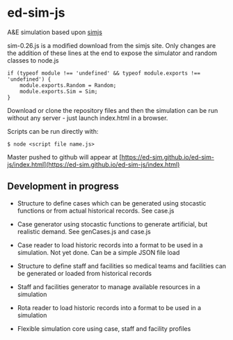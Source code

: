 # ed-sim-js

A&E simulation based upon [simjs](simjs.com)

sim-0.26.js is a modified download from the simjs site. Only changes are the addition of these lines at the end to expose the simulator and random classes to node.js

```
if (typeof module !== 'undefined' && typeof module.exports !== 'undefined') {
    module.exports.Random = Random;
	module.exports.Sim = Sim;
}
```

Download or clone the repository files and then the simulation can be run without any server - just launch index.html in a browser.

Scripts can be run directly with:

```
$ node <script file name.js>
```

Master pushed to github will appear at [https://ed-sim.github.io/ed-sim-js/index.html](https://ed-sim.github.io/ed-sim-js/index.html)

## Development in progress

- Structure to define cases which can be generated using stocastic functions or from actual historical records. See case.js

- Case generator using stocastic functions to generate artificial, but realistic demand. See genCases.js and case.js

- Case reader to load historic records into a format to be used in a simulation. Not yet done. Can be a simple JSON file load

- Structure to define staff and facilities so medical teams and facilities can be generated or loaded from historical records

- Staff and facilities generator to manage available resources in a simulation

- Rota reader to load historic records into a format to be used in a simulation

- Flexible simulation core using case, staff and facility profiles